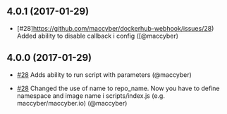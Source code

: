 ## 4.0.1 (2017-01-29)

* [#28]https://github.com/maccyber/dockerhub-webhook/issues/28)
  Added ability to disable callback i config
    ([@maccyber)
    

## 4.0.0 (2017-01-29)

* [#28](https://github.com/maccyber/dockerhub-webhook/issues/28)
  Adds ability to run script with parameters
  (@maccyber)

* [#28](https://github.com/maccyber/dockerhub-webhook/issues/28)
  Changed the use of name to repo_name. Now you have to define namespace and image name i scripts/index.js (e.g. maccyber/maccyber.io)
  (@maccyber)
